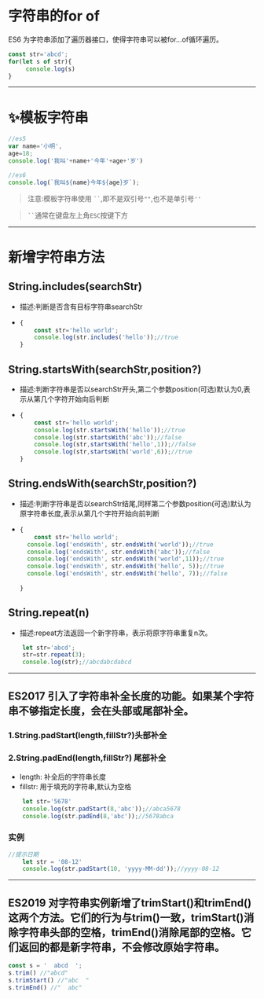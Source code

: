 # 字符串的for of
ES6 为字符串添加了遍历器接口，使得字符串可以被for...of循环遍历。
```js
const str='abcd';
for(let s of str){
     console.log(s)
}
```
---

# :sparkles:模板字符串
```js
//es5
var name='小明',
age=18;
console.log('我叫'+name+'今年'+age+'岁')

//es6
console.log(`我叫${name}今年${age}岁`);
```
>注意:模板字符串使用 <code>``</code>,即不是双引号<code>""</code>,也不是单引号<code>''</code>

><code>``</code>通常在键盘左上角<code>ESC</code>按键下方
---
# 新增字符串方法
## String.includes(searchStr)
* 描述:判断是否含有目标字符串searchStr
* ```js
  {
      const str='hello world';
      console.log(str.includes('hello'));//true
  }
  ```
## String.startsWith(searchStr,position?)
* 描述:判断字符串是否以searchStr开头,第二个参数position(可选)默认为0,表示从第几个字符开始向后判断
* ```js
  {
      const str='hello world';
      console.log(str.startsWith('hello'));//true
      console.log(str.startsWith('abc'));//false
      console.log(str,startsWith('hello',1));//false
      console.log(str,startsWith('world',6));//true
  }
  ```
## String.endsWith(searchStr,position?)
* 描述:判断字符串是否以searchStr结尾,同样第二个参数position(可选)默认为原字符串长度,表示从第几个字符开始向前判断
* ```js
  {
      const str='hello world';
    console.log('endsWith', str.endsWith('world'));//true
    console.log('endsWith', str.endsWith('abc'));//false
    console.log('endsWith', str.endsWith('world',11));//true
    console.log('endsWith', str.endsWith('hello', 5));//true
    console.log('endsWith', str.endsWith('hello', 7));//false
    
  }
  ```
## String.repeat(n)
  * 描述:repeat方法返回一个新字符串，表示将原字符串重复n次。
```js
    let str='abcd';
    str=str.repeat(3);
    console.log(str);//abcdabcdabcd
```
---
## ES2017 引入了字符串补全长度的功能。如果某个字符串不够指定长度，会在头部或尾部补全。
### 1.String.padStart(length,fillStr?)头部补全
### 2.String.padEnd(length,fillStr?) 尾部补全
* length:   补全后的字符串长度
* fillstr:  用于填充的字符串,默认为空格
```js
    let str='5678'
    console.log(str.padStart(8,'abc'));//abca5678
    console.log(str.padEnd(8,'abc'));//5678abca
```
### 实例
```js
//提示日期
    let str = '08-12'
    console.log(str.padStart(10, 'yyyy-MM-dd'));//yyyy-08-12
```
---
## ES2019 对字符串实例新增了trimStart()和trimEnd()这两个方法。它们的行为与trim()一致，trimStart()消除字符串头部的空格，trimEnd()消除尾部的空格。它们返回的都是新字符串，不会修改原始字符串。
```js
const s = '  abcd  ';
s.trim() //"abcd"
s.trimStart() //"abc  "
s.trimEnd() //"  abc"
```
